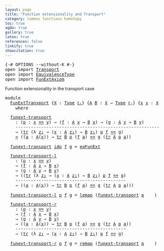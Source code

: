 ```yaml
---
layout: page
title: "Function extensionality and Transport"
category: lemmas functions homotopy
toc: true
agda: true
gallery: true
latex: true
references: false
linkify: true
showcitation: true
---
```


<div class="hide" >
<pre class="Agda">
<a id="247" class="Symbol">{-#</a> <a id="251" class="Keyword">OPTIONS</a> <a id="259" class="Pragma">--without-K</a> <a id="271" class="Symbol">#-}</a>
<a id="275" class="Keyword">open</a> <a id="280" class="Keyword">import</a> <a id="287" href="Transport.html" class="Module">Transport</a>
<a id="297" class="Keyword">open</a> <a id="302" class="Keyword">import</a> <a id="309" href="EquivalenceType.html" class="Module">EquivalenceType</a>
<a id="325" class="Keyword">open</a> <a id="330" class="Keyword">import</a> <a id="337" href="FunExtAxiom.html" class="Module">FunExtAxiom</a>
</pre>
</div>

Function extensionality in the transport case

<pre class="Agda">
<a id="428" class="Keyword">module</a>
  <a id="437" href="FunExtTransport.html" class="Module">FunExtTransport</a> <a id="453" class="Symbol">{</a><a id="454" href="FunExtTransport.html#454" class="Bound">X</a> <a id="456" class="Symbol">:</a> <a id="458" href="Intro.html#1621" class="Function">Type</a> <a id="463" href="Intro.html#2063" class="Generalizable">ℓᵢ</a><a id="465" class="Symbol">}</a> <a id="467" class="Symbol">{</a><a id="468" href="FunExtTransport.html#468" class="Bound">A</a> <a id="470" href="FunExtTransport.html#470" class="Bound">B</a> <a id="472" class="Symbol">:</a> <a id="474" href="FunExtTransport.html#454" class="Bound">X</a> <a id="476" class="Symbol">→</a> <a id="478" href="Intro.html#1621" class="Function">Type</a> <a id="483" href="Intro.html#2066" class="Generalizable">ℓⱼ</a><a id="485" class="Symbol">}</a> <a id="487" class="Symbol">{</a><a id="488" href="FunExtTransport.html#488" class="Bound">x</a> <a id="490" href="FunExtTransport.html#490" class="Bound">y</a> <a id="492" class="Symbol">:</a> <a id="494" href="FunExtTransport.html#454" class="Bound">X</a><a id="495" class="Symbol">}</a>
    <a id="501" class="Keyword">where</a>
</pre>

<pre class="Agda">
  <a id="funext-transport"></a><a id="534" href="FunExtTransport.html#534" class="Function">funext-transport</a>
    <a id="555" class="Symbol">:</a> <a id="557" class="Symbol">(</a><a id="558" href="FunExtTransport.html#558" class="Bound">p</a> <a id="560" class="Symbol">:</a> <a id="562" href="FunExtTransport.html#488" class="Bound">x</a> <a id="564" href="BasicTypes.html#4564" class="Datatype Operator">==</a> <a id="567" href="FunExtTransport.html#490" class="Bound">y</a><a id="568" class="Symbol">)</a> <a id="570" class="Symbol">→</a> <a id="572" class="Symbol">(</a><a id="573" href="FunExtTransport.html#573" class="Bound">f</a> <a id="575" class="Symbol">:</a> <a id="577" href="FunExtTransport.html#468" class="Bound">A</a> <a id="579" href="FunExtTransport.html#488" class="Bound">x</a> <a id="581" class="Symbol">→</a> <a id="583" href="FunExtTransport.html#470" class="Bound">B</a> <a id="585" href="FunExtTransport.html#488" class="Bound">x</a><a id="586" class="Symbol">)</a> <a id="588" class="Symbol">→</a> <a id="590" class="Symbol">(</a><a id="591" href="FunExtTransport.html#591" class="Bound">g</a> <a id="593" class="Symbol">:</a> <a id="595" href="FunExtTransport.html#468" class="Bound">A</a> <a id="597" href="FunExtTransport.html#490" class="Bound">y</a> <a id="599" class="Symbol">→</a> <a id="601" href="FunExtTransport.html#470" class="Bound">B</a> <a id="603" href="FunExtTransport.html#490" class="Bound">y</a><a id="604" class="Symbol">)</a>
    <a id="610" class="Comment">------------------------------------------------------------</a>
    <a id="675" class="Symbol">→</a> <a id="677" class="Symbol">(</a><a id="678" href="Transport.html#673" class="Function">tr</a> <a id="681" class="Symbol">(λ</a> <a id="684" href="FunExtTransport.html#684" class="Bound">z₁</a> <a id="687" class="Symbol">→</a> <a id="689" class="Symbol">(</a><a id="690" href="FunExtTransport.html#690" class="Bound">x</a> <a id="692" class="Symbol">:</a> <a id="694" href="FunExtTransport.html#468" class="Bound">A</a> <a id="696" href="FunExtTransport.html#684" class="Bound">z₁</a><a id="698" class="Symbol">)</a> <a id="700" class="Symbol">→</a> <a id="702" href="FunExtTransport.html#470" class="Bound">B</a> <a id="704" href="FunExtTransport.html#684" class="Bound">z₁</a><a id="706" class="Symbol">)</a> <a id="708" href="FunExtTransport.html#558" class="Bound">p</a> <a id="710" href="FunExtTransport.html#573" class="Bound">f</a> <a id="712" href="BasicTypes.html#4564" class="Datatype Operator">==</a> <a id="715" href="FunExtTransport.html#591" class="Bound">g</a><a id="716" class="Symbol">)</a>
    <a id="722" href="EquivalenceType.html#762" class="Function Operator">≃</a> <a id="724" class="Symbol">((</a><a id="726" href="FunExtTransport.html#726" class="Bound">a</a> <a id="728" class="Symbol">:</a> <a id="730" href="FunExtTransport.html#468" class="Bound">A</a><a id="731" class="Symbol">(</a><a id="732" href="FunExtTransport.html#488" class="Bound">x</a><a id="733" class="Symbol">))</a> <a id="736" class="Symbol">→</a> <a id="738" href="Transport.html#673" class="Function">tr</a> <a id="741" href="FunExtTransport.html#470" class="Bound">B</a> <a id="743" href="FunExtTransport.html#558" class="Bound">p</a> <a id="745" class="Symbol">(</a><a id="746" href="FunExtTransport.html#573" class="Bound">f</a> <a id="748" href="FunExtTransport.html#726" class="Bound">a</a><a id="749" class="Symbol">)</a> <a id="751" href="BasicTypes.html#4564" class="Datatype Operator">==</a> <a id="754" href="FunExtTransport.html#591" class="Bound">g</a> <a id="756" class="Symbol">(</a><a id="757" href="Transport.html#673" class="Function">tr</a> <a id="760" href="FunExtTransport.html#468" class="Bound">A</a> <a id="762" href="FunExtTransport.html#558" class="Bound">p</a> <a id="764" href="FunExtTransport.html#726" class="Bound">a</a><a id="765" class="Symbol">))</a>

  <a id="771" href="FunExtTransport.html#534" class="Function">funext-transport</a> <a id="788" href="BasicTypes.html#4619" class="InductiveConstructor">idp</a> <a id="792" href="FunExtTransport.html#792" class="Bound">f</a> <a id="794" href="FunExtTransport.html#794" class="Bound">g</a> <a id="796" class="Symbol">=</a> <a id="798" href="FunExtAxiom.html#782" class="Function">eqFunExt</a>
</pre>

<pre class="Agda">
  <a id="funext-transport-l"></a><a id="834" href="FunExtTransport.html#834" class="Function">funext-transport-l</a>
    <a id="857" class="Symbol">:</a> <a id="859" class="Symbol">(</a><a id="860" href="FunExtTransport.html#860" class="Bound">p</a> <a id="862" class="Symbol">:</a> <a id="864" href="FunExtTransport.html#488" class="Bound">x</a> <a id="866" href="BasicTypes.html#4564" class="Datatype Operator">==</a> <a id="869" href="FunExtTransport.html#490" class="Bound">y</a><a id="870" class="Symbol">)</a>
    <a id="876" class="Symbol">→</a> <a id="878" class="Symbol">(</a><a id="879" href="FunExtTransport.html#879" class="Bound">f</a> <a id="881" class="Symbol">:</a> <a id="883" href="FunExtTransport.html#468" class="Bound">A</a> <a id="885" href="FunExtTransport.html#488" class="Bound">x</a> <a id="887" class="Symbol">→</a> <a id="889" href="FunExtTransport.html#470" class="Bound">B</a> <a id="891" href="FunExtTransport.html#488" class="Bound">x</a><a id="892" class="Symbol">)</a>
    <a id="898" class="Symbol">→</a> <a id="900" class="Symbol">(</a><a id="901" href="FunExtTransport.html#901" class="Bound">g</a> <a id="903" class="Symbol">:</a> <a id="905" href="FunExtTransport.html#468" class="Bound">A</a> <a id="907" href="FunExtTransport.html#490" class="Bound">y</a> <a id="909" class="Symbol">→</a> <a id="911" href="FunExtTransport.html#470" class="Bound">B</a> <a id="913" href="FunExtTransport.html#490" class="Bound">y</a><a id="914" class="Symbol">)</a>
    <a id="920" class="Symbol">→</a> <a id="922" class="Symbol">((</a><a id="924" href="Transport.html#673" class="Function">tr</a> <a id="927" class="Symbol">(λ</a> <a id="930" href="FunExtTransport.html#930" class="Bound">z₁</a> <a id="933" class="Symbol">→</a> <a id="935" class="Symbol">(</a><a id="936" href="FunExtTransport.html#936" class="Bound">x</a> <a id="938" class="Symbol">:</a> <a id="940" href="FunExtTransport.html#468" class="Bound">A</a> <a id="942" href="FunExtTransport.html#930" class="Bound">z₁</a><a id="944" class="Symbol">)</a> <a id="946" class="Symbol">→</a> <a id="948" href="FunExtTransport.html#470" class="Bound">B</a> <a id="950" href="FunExtTransport.html#930" class="Bound">z₁</a><a id="952" class="Symbol">)</a> <a id="954" href="FunExtTransport.html#860" class="Bound">p</a> <a id="956" href="FunExtTransport.html#879" class="Bound">f</a> <a id="958" href="BasicTypes.html#4564" class="Datatype Operator">==</a> <a id="961" href="FunExtTransport.html#901" class="Bound">g</a><a id="962" class="Symbol">)</a>
    <a id="968" class="Comment">-------------------------------------------</a>
    <a id="1016" class="Symbol">→</a> <a id="1018" class="Symbol">((</a><a id="1020" href="FunExtTransport.html#1020" class="Bound">a</a> <a id="1022" class="Symbol">:</a> <a id="1024" href="FunExtTransport.html#468" class="Bound">A</a><a id="1025" class="Symbol">(</a><a id="1026" href="FunExtTransport.html#488" class="Bound">x</a><a id="1027" class="Symbol">))</a> <a id="1030" class="Symbol">→</a> <a id="1032" href="Transport.html#673" class="Function">tr</a> <a id="1035" href="FunExtTransport.html#470" class="Bound">B</a> <a id="1037" href="FunExtTransport.html#860" class="Bound">p</a> <a id="1039" class="Symbol">(</a><a id="1040" href="FunExtTransport.html#879" class="Bound">f</a> <a id="1042" href="FunExtTransport.html#1020" class="Bound">a</a><a id="1043" class="Symbol">)</a> <a id="1045" href="BasicTypes.html#4564" class="Datatype Operator">==</a> <a id="1048" href="FunExtTransport.html#901" class="Bound">g</a> <a id="1050" class="Symbol">(</a><a id="1051" href="Transport.html#673" class="Function">tr</a> <a id="1054" href="FunExtTransport.html#468" class="Bound">A</a> <a id="1056" href="FunExtTransport.html#860" class="Bound">p</a> <a id="1058" href="FunExtTransport.html#1020" class="Bound">a</a><a id="1059" class="Symbol">)))</a>

  <a id="1066" href="FunExtTransport.html#834" class="Function">funext-transport-l</a> <a id="1085" href="FunExtTransport.html#1085" class="Bound">p</a> <a id="1087" href="FunExtTransport.html#1087" class="Bound">f</a> <a id="1089" href="FunExtTransport.html#1089" class="Bound">g</a> <a id="1091" class="Symbol">=</a> <a id="1093" href="EquivalenceType.html#979" class="Function">lemap</a> <a id="1099" class="Symbol">(</a><a id="1100" href="FunExtTransport.html#534" class="Function">funext-transport</a> <a id="1117" href="FunExtTransport.html#1085" class="Bound">p</a> <a id="1119" class="Symbol">_</a> <a id="1121" class="Symbol">_)</a>
</pre>

<pre class="Agda">
  <a id="funext-transport-r"></a><a id="1151" href="FunExtTransport.html#1151" class="Function">funext-transport-r</a>
    <a id="1174" class="Symbol">:</a> <a id="1176" class="Symbol">(</a><a id="1177" href="FunExtTransport.html#1177" class="Bound">p</a> <a id="1179" class="Symbol">:</a> <a id="1181" href="FunExtTransport.html#488" class="Bound">x</a> <a id="1183" href="BasicTypes.html#4564" class="Datatype Operator">==</a> <a id="1186" href="FunExtTransport.html#490" class="Bound">y</a><a id="1187" class="Symbol">)</a>
    <a id="1193" class="Symbol">→</a> <a id="1195" class="Symbol">(</a><a id="1196" href="FunExtTransport.html#1196" class="Bound">f</a> <a id="1198" class="Symbol">:</a> <a id="1200" href="FunExtTransport.html#468" class="Bound">A</a> <a id="1202" href="FunExtTransport.html#488" class="Bound">x</a> <a id="1204" class="Symbol">→</a> <a id="1206" href="FunExtTransport.html#470" class="Bound">B</a> <a id="1208" href="FunExtTransport.html#488" class="Bound">x</a><a id="1209" class="Symbol">)</a>
    <a id="1215" class="Symbol">→</a> <a id="1217" class="Symbol">(</a><a id="1218" href="FunExtTransport.html#1218" class="Bound">g</a> <a id="1220" class="Symbol">:</a> <a id="1222" href="FunExtTransport.html#468" class="Bound">A</a> <a id="1224" href="FunExtTransport.html#490" class="Bound">y</a> <a id="1226" class="Symbol">→</a> <a id="1228" href="FunExtTransport.html#470" class="Bound">B</a> <a id="1230" href="FunExtTransport.html#490" class="Bound">y</a><a id="1231" class="Symbol">)</a>
    <a id="1237" class="Symbol">→</a> <a id="1239" class="Symbol">((</a><a id="1241" href="FunExtTransport.html#1241" class="Bound">a</a> <a id="1243" class="Symbol">:</a> <a id="1245" href="FunExtTransport.html#468" class="Bound">A</a><a id="1246" class="Symbol">(</a><a id="1247" href="FunExtTransport.html#488" class="Bound">x</a><a id="1248" class="Symbol">))</a> <a id="1251" class="Symbol">→</a> <a id="1253" href="Transport.html#673" class="Function">tr</a> <a id="1256" href="FunExtTransport.html#470" class="Bound">B</a> <a id="1258" href="FunExtTransport.html#1177" class="Bound">p</a> <a id="1260" class="Symbol">(</a><a id="1261" href="FunExtTransport.html#1196" class="Bound">f</a> <a id="1263" href="FunExtTransport.html#1241" class="Bound">a</a><a id="1264" class="Symbol">)</a> <a id="1266" href="BasicTypes.html#4564" class="Datatype Operator">==</a> <a id="1269" href="FunExtTransport.html#1218" class="Bound">g</a> <a id="1271" class="Symbol">(</a><a id="1272" href="Transport.html#673" class="Function">tr</a> <a id="1275" href="FunExtTransport.html#468" class="Bound">A</a> <a id="1277" href="FunExtTransport.html#1177" class="Bound">p</a> <a id="1279" href="FunExtTransport.html#1241" class="Bound">a</a><a id="1280" class="Symbol">))</a>
    <a id="1287" class="Comment">-------------------------------------------</a>
    <a id="1335" class="Symbol">→</a> <a id="1337" class="Symbol">(</a><a id="1338" href="Transport.html#673" class="Function">tr</a> <a id="1341" class="Symbol">(λ</a> <a id="1344" href="FunExtTransport.html#1344" class="Bound">z₁</a> <a id="1347" class="Symbol">→</a> <a id="1349" class="Symbol">(</a><a id="1350" href="FunExtTransport.html#1350" class="Bound">x</a> <a id="1352" class="Symbol">:</a> <a id="1354" href="FunExtTransport.html#468" class="Bound">A</a> <a id="1356" href="FunExtTransport.html#1344" class="Bound">z₁</a><a id="1358" class="Symbol">)</a> <a id="1360" class="Symbol">→</a> <a id="1362" href="FunExtTransport.html#470" class="Bound">B</a> <a id="1364" href="FunExtTransport.html#1344" class="Bound">z₁</a><a id="1366" class="Symbol">)</a> <a id="1368" href="FunExtTransport.html#1177" class="Bound">p</a> <a id="1370" href="FunExtTransport.html#1196" class="Bound">f</a> <a id="1372" href="BasicTypes.html#4564" class="Datatype Operator">==</a> <a id="1375" href="FunExtTransport.html#1218" class="Bound">g</a><a id="1376" class="Symbol">)</a>

  <a id="1381" href="FunExtTransport.html#1151" class="Function">funext-transport-r</a> <a id="1400" href="FunExtTransport.html#1400" class="Bound">p</a> <a id="1402" href="FunExtTransport.html#1402" class="Bound">f</a> <a id="1404" href="FunExtTransport.html#1404" class="Bound">g</a> <a id="1406" class="Symbol">=</a> <a id="1408" href="EquivalenceType.html#1131" class="Function">remap</a> <a id="1414" class="Symbol">(</a><a id="1415" href="FunExtTransport.html#534" class="Function">funext-transport</a> <a id="1432" href="FunExtTransport.html#1400" class="Bound">p</a> <a id="1434" class="Symbol">_</a> <a id="1436" class="Symbol">_)</a>
</pre>
